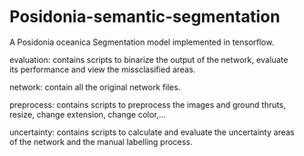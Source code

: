 # Posidonia-semantic-segmentation
A Posidonia oceanica Segmentation model implemented in tensorflow.


evaluation: contains scripts to binarize the output of the network, evaluate its performance and view the missclasified areas.

network: contain all the original network files.

preprocess: contains scripts to preprocess the images and ground thruts, resize, change extension, change color,...

uncertainty: contains scripts to calculate and evaluate the uncertainty areas of the network and the manual labelling process.
